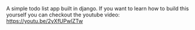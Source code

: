 A simple todo list app built in django.
If you want to learn how to build this yourself you can checkout the youtube video: https://youtu.be/2yXfUPwlZTw

